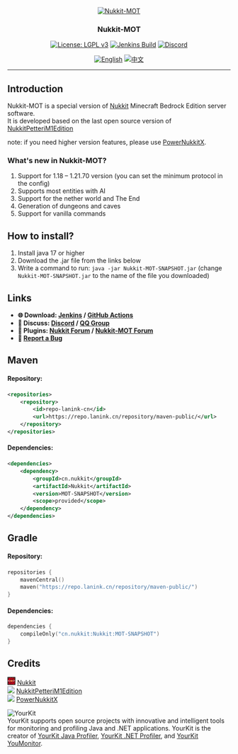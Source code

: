 <p align="center"><a href="https://www.nukkit-mot.com/"><img src="/.github/images/banner.png" alt="Nukkit-MOT"/></a></p>
<h3 align="center">Nukkit-MOT</h3>
<p align="center">
  <a href="https://www.gnu.org/licenses/lgpl-3.0.html"><img alt="License: LGPL v3" src="https://img.shields.io/github/license/MemoriesOfTime/Nukkit-MOT"></a>
    <a href="https://motci.cn/job/Nukkit-MOT/job/master/"><img alt="Jenkins Build" src="https://img.shields.io/jenkins/build?jobUrl=https%3A%2F%2Fmotci.cn%2Fjob%2FNukkit-MOT%2Fjob%2Fmaster%2F&label=jenkins&logo=jenkins"></a>
    <a href="https://discord.gg/pJjQDQC"><img alt="Discord" src="https://img.shields.io/discord/710480168598372354?label=Discord&logo=discord"></a>
<p align="center">
  <a href="/README.md"><img alt="English" src="https://img.shields.io/badge/English-d9d9d9"></a>
  <a href="/docs/README_zh.md"><img alt="中文" src="https://img.shields.io/badge/中文-d9d9d9"></a>
</p>



------

## Introduction
Nukkit-MOT is a special version of [Nukkit](https://github.com/CloudburstMC/Nukkit) Minecraft Bedrock Edition server software.  
It is developed based on the last open source version of [NukkitPetteriM1Edition](https://github.com/PetteriM1/NukkitPetteriM1Edition)

note: if you need higher version features, please use [PowerNukkitX](https://github.com/PowerNukkitX/PowerNukkitX).

### What's new in Nukkit-MOT?
1. Support for 1.18 – 1.21.70 version (you can set the minimum protocol in the config)
2. Supports most entities with AI
3. Support for the nether world and The Еnd
4. Generation of dungeons and caves
5. Support for vanilla commands

## How to install?
1. Install java 17 or higher
2. Download the .jar file from the links below
3. Write a command to run: `java -jar Nukkit-MOT-SNAPSHOT.jar` (change `Nukkit-MOT-SNAPSHOT.jar` to the name of the file you downloaded)

## Links
- __🌐 Download: [Jenkins](https://motci.cn/job/Nukkit-MOT/) / [GitHub Actions](https://github.com/MemoriesOfTime/Nukkit-MOT/actions/workflows/maven.yml?query=branch%3Amaster)__
- __💬 Discuss: [Discord](https://discord.gg/pJjQDQC) / [QQ Group](https://jq.qq.com/?_wv=1027&k=5aIuYMH)__
- __🔌 Plugins: [Nukkit Forum](https://cloudburstmc.org/resources/categories/nukkit-plugins.1/) / [Nukkit-MOT Forum](https://bbs.nukkit-mot.com/resources/)__
- __🐞 [Report a Bug](https://github.com/MemoriesOfTime/Nukkit-MOT/issues/new/choose)__

## Maven
#### Repository:
```xml
<repositories>
    <repository>
        <id>repo-lanink-cn</id>
        <url>https://repo.lanink.cn/repository/maven-public/</url>
    </repository>
</repositories>
```

#### Dependencies:
```xml
<dependencies>
    <dependency>
        <groupId>cn.nukkit</groupId>
        <artifactId>Nukkit</artifactId>
        <version>MOT-SNAPSHOT</version>
        <scope>provided</scope>
    </dependency>
</dependencies>
```

## Gradle
#### Repository:
```kts
repositories {
    mavenCentral()
    maven("https://repo.lanink.cn/repository/maven-public/")
} 
```

#### Dependencies:
```kts
dependencies {
    compileOnly("cn.nukkit:Nukkit:MOT-SNAPSHOT")
}
```

## Credits
[<img src="https://raw.githubusercontent.com/CloudburstMC/Nukkit/master/.github/images/logo.png" width="18"/>]() [Nukkit](https://github.com/CloudburstMC/Nukkit)  
[<img src="https://avatars.githubusercontent.com/u/26197131?v=4" width="18"/>]() [NukkitPetteriM1Edition](https://github.com/PetteriM1/NukkitPetteriM1Edition)  
[<img src="https://www.powernukkitx.com/assets/image/PNX_LOGO_sm.png" width="18"/>]() [PowerNukkitX](https://github.com/PowerNukkitX/PowerNukkitX)  

![YourKit](https://www.yourkit.com/images/yklogo.png)  
YourKit supports open source projects with innovative and intelligent tools
for monitoring and profiling Java and .NET applications.
YourKit is the creator of <a href="https://www.yourkit.com/java/profiler/">YourKit Java Profiler</a>,
<a href="https://www.yourkit.com/dotnet-profiler/">YourKit .NET Profiler</a>,
and <a href="https://www.yourkit.com/youmonitor/">YourKit YouMonitor</a>.

